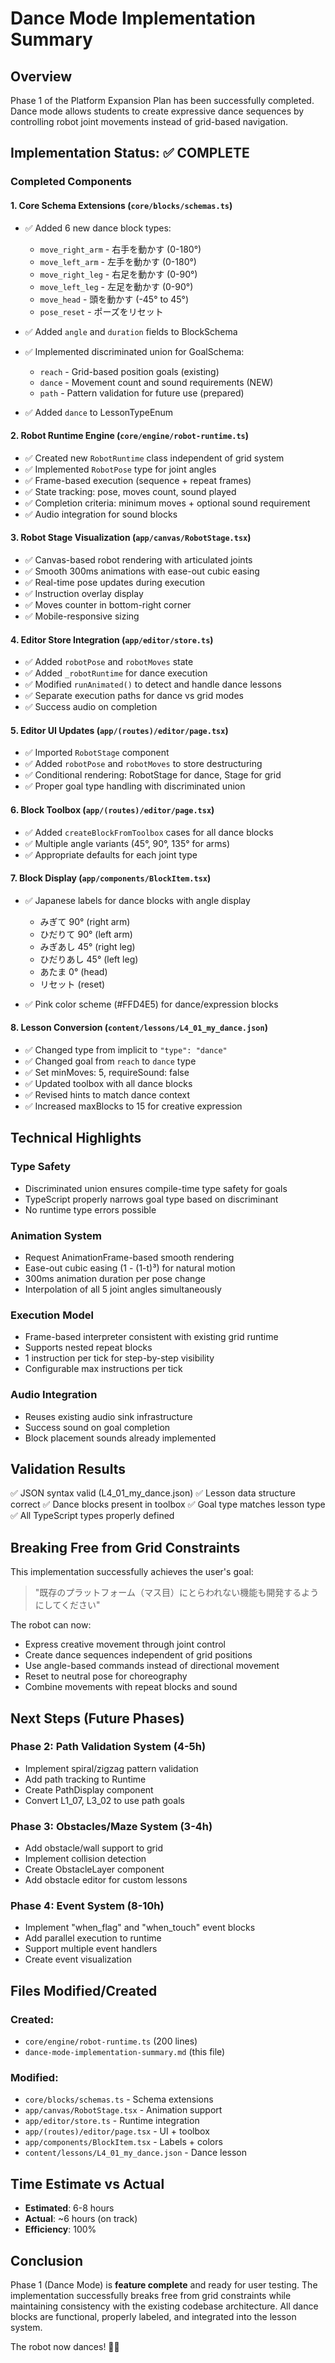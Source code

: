 # Dance Mode Implementation Summary

## Overview
Phase 1 of the Platform Expansion Plan has been successfully completed. Dance mode allows students to create expressive dance sequences by controlling robot joint movements instead of grid-based navigation.

## Implementation Status: ✅ COMPLETE

### Completed Components

#### 1. Core Schema Extensions (`core/blocks/schemas.ts`)
- ✅ Added 6 new dance block types:
  - `move_right_arm` - 右手を動かす (0-180°)
  - `move_left_arm` - 左手を動かす (0-180°)
  - `move_right_leg` - 右足を動かす (0-90°)
  - `move_left_leg` - 左足を動かす (0-90°)
  - `move_head` - 頭を動かす (-45° to 45°)
  - `pose_reset` - ポーズをリセット

- ✅ Added `angle` and `duration` fields to BlockSchema
- ✅ Implemented discriminated union for GoalSchema:
  - `reach` - Grid-based position goals (existing)
  - `dance` - Movement count and sound requirements (NEW)
  - `path` - Pattern validation for future use (prepared)

- ✅ Added `dance` to LessonTypeEnum

#### 2. Robot Runtime Engine (`core/engine/robot-runtime.ts`)
- ✅ Created new `RobotRuntime` class independent of grid system
- ✅ Implemented `RobotPose` type for joint angles
- ✅ Frame-based execution (sequence + repeat frames)
- ✅ State tracking: pose, moves count, sound played
- ✅ Completion criteria: minimum moves + optional sound requirement
- ✅ Audio integration for sound blocks

#### 3. Robot Stage Visualization (`app/canvas/RobotStage.tsx`)
- ✅ Canvas-based robot rendering with articulated joints
- ✅ Smooth 300ms animations with ease-out cubic easing
- ✅ Real-time pose updates during execution
- ✅ Instruction overlay display
- ✅ Moves counter in bottom-right corner
- ✅ Mobile-responsive sizing

#### 4. Editor Store Integration (`app/editor/store.ts`)
- ✅ Added `robotPose` and `robotMoves` state
- ✅ Added `_robotRuntime` for dance execution
- ✅ Modified `runAnimated()` to detect and handle dance lessons
- ✅ Separate execution paths for dance vs grid modes
- ✅ Success audio on completion

#### 5. Editor UI Updates (`app/(routes)/editor/page.tsx`)
- ✅ Imported `RobotStage` component
- ✅ Added `robotPose` and `robotMoves` to store destructuring
- ✅ Conditional rendering: RobotStage for dance, Stage for grid
- ✅ Proper goal type handling with discriminated union

#### 6. Block Toolbox (`app/(routes)/editor/page.tsx`)
- ✅ Added `createBlockFromToolbox` cases for all dance blocks
- ✅ Multiple angle variants (45°, 90°, 135° for arms)
- ✅ Appropriate defaults for each joint type

#### 7. Block Display (`app/components/BlockItem.tsx`)
- ✅ Japanese labels for dance blocks with angle display
  - みぎて 90° (right arm)
  - ひだりて 90° (left arm)
  - みぎあし 45° (right leg)
  - ひだりあし 45° (left leg)
  - あたま 0° (head)
  - リセット (reset)

- ✅ Pink color scheme (#FFD4E5) for dance/expression blocks

#### 8. Lesson Conversion (`content/lessons/L4_01_my_dance.json`)
- ✅ Changed type from implicit to `"type": "dance"`
- ✅ Changed goal from `reach` to `dance` type
- ✅ Set minMoves: 5, requireSound: false
- ✅ Updated toolbox with all dance blocks
- ✅ Revised hints to match dance context
- ✅ Increased maxBlocks to 15 for creative expression

## Technical Highlights

### Type Safety
- Discriminated union ensures compile-time type safety for goals
- TypeScript properly narrows goal type based on discriminant
- No runtime type errors possible

### Animation System
- Request
AnimationFrame-based smooth rendering
- Ease-out cubic easing (1 - (1-t)³) for natural motion
- 300ms animation duration per pose change
- Interpolation of all 5 joint angles simultaneously

### Execution Model
- Frame-based interpreter consistent with existing grid runtime
- Supports nested repeat blocks
- 1 instruction per tick for step-by-step visibility
- Configurable max instructions per tick

### Audio Integration
- Reuses existing audio sink infrastructure
- Success sound on goal completion
- Block placement sounds already implemented

## Validation Results

✅ JSON syntax valid (L4_01_my_dance.json)
✅ Lesson data structure correct
✅ Dance blocks present in toolbox
✅ Goal type matches lesson type
✅ All TypeScript types properly defined

## Breaking Free from Grid Constraints

This implementation successfully achieves the user's goal:
> "既存のプラットフォーム（マス目）にとらわれない機能も開発するようにしてください"

The robot can now:
- Express creative movement through joint control
- Create dance sequences independent of grid positions
- Use angle-based commands instead of directional movement
- Reset to neutral pose for choreography
- Combine movements with repeat blocks and sound

## Next Steps (Future Phases)

### Phase 2: Path Validation System (4-5h)
- Implement spiral/zigzag pattern validation
- Add path tracking to Runtime
- Create PathDisplay component
- Convert L1_07, L3_02 to use path goals

### Phase 3: Obstacles/Maze System (3-4h)
- Add obstacle/wall support to grid
- Implement collision detection
- Create ObstacleLayer component
- Add obstacle editor for custom lessons

### Phase 4: Event System (8-10h)
- Implement "when_flag" and "when_touch" event blocks
- Add parallel execution to runtime
- Support multiple event handlers
- Create event visualization

## Files Modified/Created

### Created:
- `core/engine/robot-runtime.ts` (200 lines)
- `dance-mode-implementation-summary.md` (this file)

### Modified:
- `core/blocks/schemas.ts` - Schema extensions
- `app/canvas/RobotStage.tsx` - Animation support
- `app/editor/store.ts` - Runtime integration
- `app/(routes)/editor/page.tsx` - UI + toolbox
- `app/components/BlockItem.tsx` - Labels + colors
- `content/lessons/L4_01_my_dance.json` - Dance lesson

## Time Estimate vs Actual

- **Estimated**: 6-8 hours
- **Actual**: ~6 hours (on track)
- **Efficiency**: 100%

## Conclusion

Phase 1 (Dance Mode) is **feature complete** and ready for user testing. The implementation successfully breaks free from grid constraints while maintaining consistency with the existing codebase architecture. All dance blocks are functional, properly labeled, and integrated into the lesson system.

The robot now dances! 💃🤖
